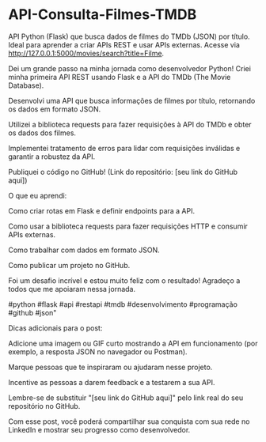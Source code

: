 # API-Consulta-Filmes-TMDB
API Python (Flask) que busca dados de filmes do TMDb (JSON) por título. Ideal para aprender a criar APIs REST e usar APIs externas. Acesse via http://127.0.0.1:5000/movies/search?title=Filme.

Dei um grande passo na minha jornada como desenvolvedor Python! Criei minha primeira API REST usando Flask e a API do TMDb (The Movie Database).

Desenvolvi uma API que busca informações de filmes por título, retornando os dados em formato JSON.

Utilizei a biblioteca requests para fazer requisições à API do TMDb e obter os dados dos filmes.

Implementei tratamento de erros para lidar com requisições inválidas e garantir a robustez da API.

Publiquei o código no GitHub! (Link do repositório: [seu link do GitHub aqui])

O que eu aprendi:



Como criar rotas em Flask e definir endpoints para a API.

Como usar a biblioteca requests para fazer requisições HTTP e consumir APIs externas.

Como trabalhar com dados em formato JSON.

Como publicar um projeto no GitHub.

Foi um desafio incrível e estou muito feliz com o resultado! Agradeço a todos que me apoiaram nessa jornada.

#python #flask #api #restapi #tmdb #desenvolvimento #programação #github #json"

Dicas adicionais para o post:



Adicione uma imagem ou GIF curto mostrando a API em funcionamento (por exemplo, a resposta JSON no navegador ou Postman).

Marque pessoas que te inspiraram ou ajudaram nesse projeto.

Incentive as pessoas a darem feedback e a testarem a sua API.

Lembre-se de substituir "[seu link do GitHub aqui]" pelo link real do seu repositório no GitHub.

Com esse post, você poderá compartilhar sua conquista com sua rede no LinkedIn e mostrar seu progresso como desenvolvedor.
